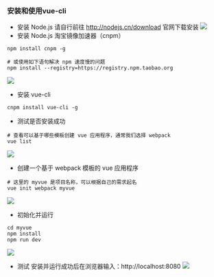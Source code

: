 ### 安装和使用vue-cli
- 安装 Node.js
请自行前往 http://nodejs.cn/download 官网下载安装
![](https://www.funtl.com/assets/Lusifer_20181224052651.png)
- 安装 Node.js 淘宝镜像加速器（cnpm）
```
npm install cnpm -g

# 或使用如下语句解决 npm 速度慢的问题
npm install --registry=https://registry.npm.taobao.org
```
![](https://www.funtl.com/assets/Lusifer_20181224053021.png)
- 安装 vue-cli
```
cnpm install vue-cli -g
```
- 测试是否安装成功
```
# 查看可以基于哪些模板创建 vue 应用程序，通常我们选择 webpack
vue list
```
![](https://www.funtl.com/assets/Lusifer_20181224053315.png)
- 创建一个基于 webpack 模板的 vue 应用程序
```
# 这里的 myvue 是项目名称，可以根据自己的需求起名
vue init webpack myvue
```
![](https://www.funtl.com/assets/Lusifer_20181224054035.png)
- 初始化并运行
```
cd myvue
npm install
npm run dev
```
![](https://www.funtl.com/assets/Lusifer_20181224060151.png)
- 测试
安装并运行成功后在浏览器输入：http://localhost:8080
![](https://www.funtl.com/assets/Lusifer_20181224060413.png)
